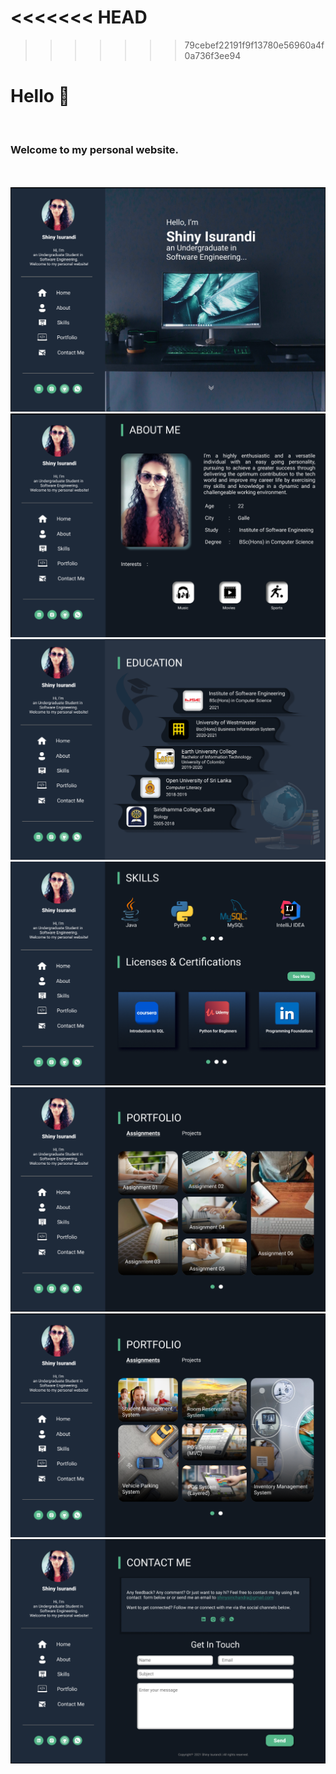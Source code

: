 <<<<<<< HEAD
=======

>>>>>>> 79cebef22191f9f13780e56960a4f0a736f3ee94
# **Hello 👋**

<br>

### **Welcome to my personal website.**

<br>
<br>

<img src = "assets/screenshots/1.png" alt = "home">
<img src = "assets/screenshots/2.png" alt = "about_me">
<img src = "assets/screenshots/3.png" alt = "education">
<img src = "assets/screenshots/4.png" alt = "skills">
<img src = "assets/screenshots/5.png" alt = "portfolio_assignments">
<img src = "assets/screenshots/6.png" alt = "portfolio_projects">
<img src = "assets/screenshots/7.png" alt = "contact_me">
